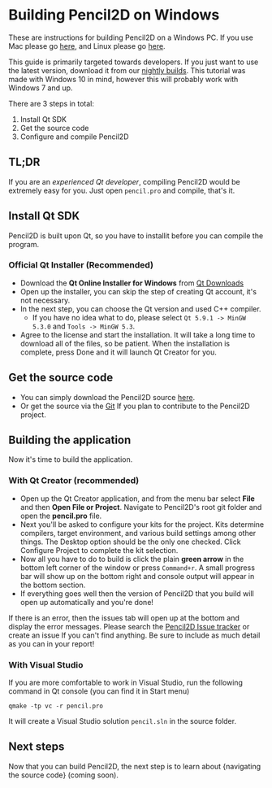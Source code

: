 # Building Pencil2D on Windows

These are instructions for building Pencil2D on a Windows PC. If you use Mac please go [here](build_mac.md), and Linux please go [here](build_linux.md).

This guide is primarily targeted towards developers. If you just want to use the latest version, download it from our [nightly builds](https://drive.google.com/drive/folders/0BxdcdOiOmg-CcWhLazdKR1oydHM). This tutorial was made with Windows 10 in mind, however this will probably work with Windows 7 and up.

There are 3 steps in total:

1. Install Qt SDK
2. Get the source code
3. Configure and compile Pencil2D

## TL;DR

If you are an *experienced Qt developer*, compiling Pencil2D would be extremely easy for you. Just open `pencil.pro` and compile, that's it.

## Install Qt SDK

Pencil2D is built upon Qt, so you have to installit before you can compile the program.

### Official Qt Installer (Recommended)

- Download the **Qt Online Installer for Windows** from [Qt Downloads](https://www.qt.io/download-open-source/)
- Open up the installer, you can skip the step of creating Qt account, it's not necessary.
- In the next step, you can choose the Qt version and used C++ compiler.
  - If you have no idea what to do, please select `Qt 5.9.1 -> MinGW 5.3.0` and `Tools -> MinGW 5.3`.
- Agree to the license and start the installation. It will take a long time to download all of the files, so be patient. When the installation is complete, press Done and it will launch Qt Creator for you.

## Get the source code

- You can simply download the Pencil2D source [here](https://github.com/pencil2d/pencil/archive/master.zip).
- Or get the source via the [Git](https://github.com/pencil2d/pencil.git) If you plan to contribute to the Pencil2D project.
## Building the application

Now it's time to build the application.

### With Qt Creator (recommended)

- Open up the Qt Creator application, and from the menu bar select **File** and then **Open File or Project**. Navigate to Pencil2D's root git folder and open the **pencil.pro** file. 
- Next you'll be asked to configure your kits for the project. Kits determine compilers, target environment, and various build settings among other things. The Desktop option should be the only one checked. Click Configure Project to complete the kit selection.
- Now all you have to do to build is click the plain **green arrow** in the bottom left corner of the window or press `Command+r`. A small progress bar will show up on the bottom right and console output will appear in the bottom section.
- If everything goes well then the version of Pencil2D that you build will open up automatically and you're done!

If there is an error, then the issues tab will open up at the bottom and display the error messages. Please search the [Pencil2D Issue tracker](https://github.com/pencil2d/pencil/issues) or create an issue If you can't find anything. Be sure to include as much detail as you can in your report!

### With Visual Studio

If you are more comfortable to work in Visual Studio, run the following command in Qt console (you can find it in Start menu)

```
qmake -tp vc -r pencil.pro
```

It will create a Visual Studio solution `pencil.sln` in the source folder.

## Next steps

Now that you can build Pencil2D, the next step is to learn about {navigating the source code} (coming soon).